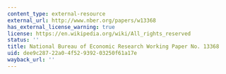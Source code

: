 ```yaml
---
content_type: external-resource
external_url: http://www.nber.org/papers/w13368
has_external_license_warning: true
license: https://en.wikipedia.org/wiki/All_rights_reserved
status: ''
title: National Bureau of Economic Research Working Paper No. 13368
uid: dee9c287-22a0-4f52-9392-03250f61a17e
wayback_url: ''
---
```

